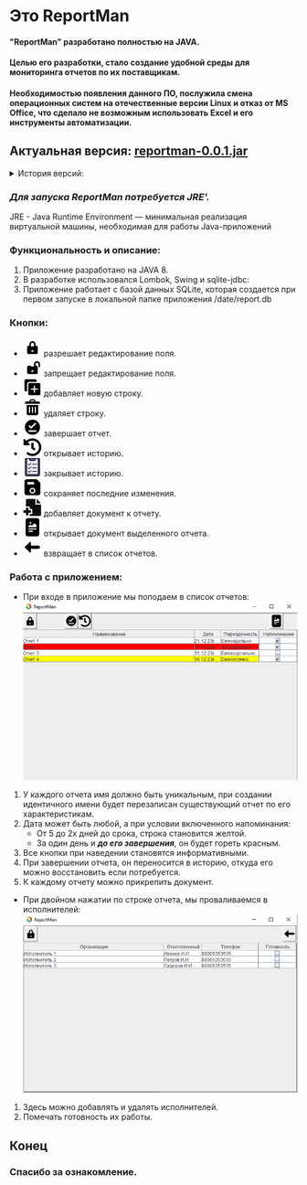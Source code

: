 # Это ReportMan 
#### "ReportMan"  разработано полностью на JAVA.
#### Целью его разработки, стало создание удобной среды для мониторинга отчетов по их поставщикам.
#### Необходимостью появления данного ПО, послужила смена операционных систем на отечественные версии Linux  и отказ от MS Office, что сделало не возможным использовать Excel и его инструменты автоматизации.

## Актуальная версия: [reportman-0.0.1.jar](reportman-0.0.1.jar)
<details><summary> История версий:</summary>

- 14.12.2023г. [reportman-0.0.1.jar](reportman-0.0.1.jar). 

</details>


### *Для запуска ReportMan потребуется JRE'.*
JRE - Java Runtime Environment — минимальная реализация виртуальной машины, необходимая для работы Java-приложений

### Функциональность и описание: 
1. Приложение разработано на JAVA 8.
2. В разработке использовался Lombok, Swing и sqlite-jdbc:
2. Приложение работает с базой данных SQLite, которая создается при первом запуске в локальной папке приложения /date/report.db
### Кнопки:
  - ![кнопка](src/main/resources/com.fiatalis/image/buttonEditableLock.png) разрешает редактирование поля.
  - ![кнопка](src/main/resources/com.fiatalis/image/buttonEditableUnlock.png) запрещает редактирование поля.
  - ![кнопка](src/main/resources/com.fiatalis/image/buttonCreate.png) добавляет новую строку.
  - ![кнопка](src/main/resources/com.fiatalis/image/buttonDelete.png) удаляет строку.
  - ![кнопка](src/main/resources/com.fiatalis/image/buttonComplete.png) завершает отчет.
  - ![кнопка](src/main/resources/com.fiatalis/image/buttonHistory.png) открывает историю.
  - ![кнопка](src/main/resources/com.fiatalis/image/buttonHistoryClose.png) закрывает историю.
  - ![кнопка](src/main/resources/com.fiatalis/image/buttonSave.png) сохраняет последние изменения.
  - ![кнопка](src/main/resources/com.fiatalis/image/buttonAddFile.png) добавляет документ к отчету.
  - ![кнопка](src/main/resources/com.fiatalis/image/buttonOpenFile.png) открывает документ выделенного отчета.
  - ![кнопка](src/main/resources/com.fiatalis/image/buttonBack.png) взвращает в список отчетов.

### Работа с приложением:
- При входе в приложение мы поподаем в список отчетов:
![Отчеты](report_list.png)
1. У каждого отчета имя должно быть уникальным, при создании идентичного имени будет перезаписан существующий отчет по его характеристикам.
2. Дата может быть любой, а при условии включенного напоминания:
   - От 5 до 2х дней до срока, строка становится желтой.
   - За один день и ***до его завершения***, он будет гореть красным.
3. Все кнопки при наведении становятся информативными.
4. При завершении отчета, он переносится в историю, откуда его можно восстановить если потребуется. 
5. К каждому отчету можно прикрепить документ.
- При двойном нажатии по строке отчета, мы проваливаемся в исполнителей:
![Исполнители](executor_list.png)
1. Здесь можно добавлять и удалять исполнителей.
2. Помечать готовность их работы.
## Конец
### Спасибо за ознакомление.




